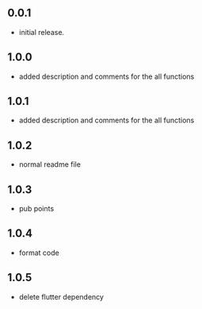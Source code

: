 ## 0.0.1

*  initial release.

## 1.0.0

* added description and comments for the all functions

## 1.0.1

* added description and comments for the all functions

## 1.0.2

* normal readme file

## 1.0.3

* pub points

## 1.0.4

* format code

## 1.0.5

* delete flutter dependency